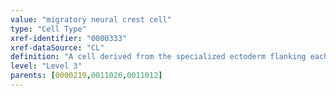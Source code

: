 ```yaml
---
value: "migratory neural crest cell"
type: "Cell Type"
xref-identifier: "0000333"
xref-dataSource: "CL"
definition: "A cell derived from the specialized ectoderm flanking each side of the embryonic neural plate, which after the closure of the neural tube, forms masses of cells that migrate out from the dorsal aspect of the neural tube to spread throughout the body."
level: "Level 3"
parents: [0000219,0011026,0011012]
---
```

